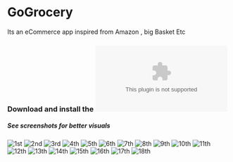 # GoGrocery
Its an eCommerce app inspired from Amazon , big Basket Etc


### Download and install the ![APP](https://github.com/sahuadarsh0/GoGrocery/blob/master/app.apk?raw=true)
##### See screenshots for better visuals

![1st](https://raw.githubusercontent.com/sahuadarsh0/GoGrocery/master/screenshots/screenshot-1523923061244.jpg) ![2nd](https://raw.githubusercontent.com/sahuadarsh0/GoGrocery/master/screenshots/screenshot-1523923168107.jpg)       ![3rd](https://raw.githubusercontent.com/sahuadarsh0/GoGrocery/master/screenshots/screenshot-1523923186122.jpg)       ![4th](https://raw.githubusercontent.com/sahuadarsh0/GoGrocery/master/screenshots/screenshot-1523923200012.jpg)       ![5th](https://raw.githubusercontent.com/sahuadarsh0/GoGrocery/master/screenshots/screenshot-1523923214915.jpg)       ![6th](https://raw.githubusercontent.com/sahuadarsh0/GoGrocery/master/screenshots/screenshot-1523923224395.jpg)       ![7th](https://raw.githubusercontent.com/sahuadarsh0/GoGrocery/master/screenshots/screenshot-1523923250045.jpg)       ![8th](https://raw.githubusercontent.com/sahuadarsh0/GoGrocery/master/screenshots/screenshot-1523923260779.jpg)       ![9th](https://raw.githubusercontent.com/sahuadarsh0/GoGrocery/master/screenshots/screenshot-1523923267733.jpg)       ![10th](https://raw.githubusercontent.com/sahuadarsh0/GoGrocery/master/screenshots/screenshot-1523923302178.jpg)       ![11th](https://raw.githubusercontent.com/sahuadarsh0/GoGrocery/master/screenshots/screenshot-1523923346923.jpg)       ![12th](https://raw.githubusercontent.com/sahuadarsh0/GoGrocery/master/screenshots/screenshot-1523923356720.jpg)       ![13th](https://raw.githubusercontent.com/sahuadarsh0/GoGrocery/master/screenshots/screenshot-1523923378147.jpg)       ![14th](https://raw.githubusercontent.com/sahuadarsh0/GoGrocery/master/screenshots/screenshot-1523923395355.jpg)       ![15th](https://raw.githubusercontent.com/sahuadarsh0/GoGrocery/master/screenshots/screenshot-1523923402620.jpg)       ![16th](https://raw.githubusercontent.com/sahuadarsh0/GoGrocery/master/screenshots/screenshot-1523923410699.jpg)       ![17th](https://raw.githubusercontent.com/sahuadarsh0/GoGrocery/master/screenshots/screenshot-1523923425164.jpg)       ![18th](https://raw.githubusercontent.com/sahuadarsh0/GoGrocery/master/screenshots/screenshot-1523923443554.jpg)



